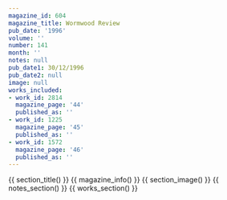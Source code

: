 ```yaml
---
magazine_id: 604
magazine_title: Wormwood Review
pub_date: '1996'
volume: ''
number: 141
month: ''
notes: null
pub_date1: 30/12/1996
pub_date2: null
image: null
works_included:
- work_id: 2814
  magazine_page: '44'
  published_as: ''
- work_id: 1225
  magazine_page: '45'
  published_as: ''
- work_id: 1572
  magazine_page: '46'
  published_as: ''
---
```


{{ section_title() }}
{{ magazine_info() }}
{{ section_image() }}
{{ notes_section() }}
{{ works_section() }}
